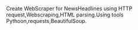  Create WebScraper for NewsHeadlines using HTTP request,Webscraping,HTML parsing.Using tools Pythoon,requests,BeautifulSoup.
